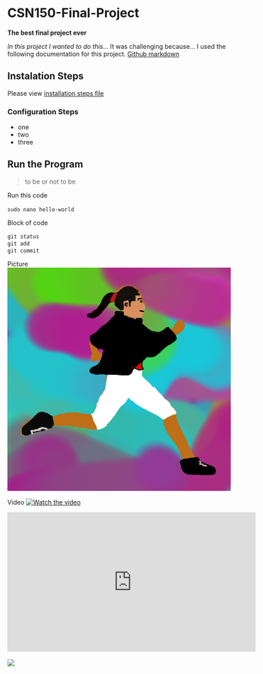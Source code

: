 # CSN150-Final-Project
**The best final project ever**

*In this project I wanted to do this...*
It was challenging because...
I used the following documentation for this project. 
[Github markdown](https://docs.github.com/en/get-started/writing-on-github/getting-started-with-writing-and-formatting-on-github/basic-writing-and-formatting-syntax#links)

## Instalation Steps
Please view [installation steps file](installation-steps.md) 

### Configuration Steps
- one
- two
- three 

## Run the Program
> to be or not to be

Run this code

`sudo nano hello-world`

Block of code

```
git status
git add
git commit
```

Picture
![RacePicture](pictures/71.png)

Video
[![Watch the video](https://img.youtube.com/vi/USjZcfj8yxEA/maxresdefault.jpg)](https://youtu.be/USjZcfj8yxE)

<iframe width="560" height="315" src="https://www.youtube.com/embed/USjZcfj8yxE" title="YouTube video player" frameborder="0" allow="accelerometer; autoplay; clipboard-write; encrypted-media; gyroscope; picture-in-picture" allowfullscreen></iframe>

[<img src="https://i.ytimg.com/vi/Hc79sDi3f0U/maxresdefault.jpg" width="50%">](https://www.youtube.com/watch?v=USjZcfj8yxE "Now in Android: 55")
